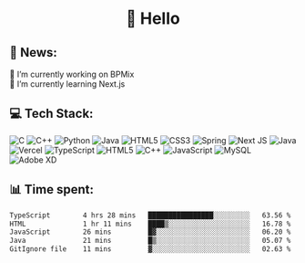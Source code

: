 <h1 align="center">👋 Hello</h2>

## 💫 News:
🔭 I’m currently working on BPMix<br>🌱 I’m currently learning Next.js


## 💻 Tech Stack:
![C](https://img.shields.io/badge/c-%2300599C.svg?style=for-the-badge&logo=c&logoColor=white) ![C++](https://img.shields.io/badge/c++-%2300599C.svg?style=for-the-badge&logo=c%2B%2B&logoColor=white) ![Python](https://img.shields.io/badge/python-3670A0?style=for-the-badge&logo=python&logoColor=ffdd54) ![Java](https://img.shields.io/badge/java-%23ED8B00.svg?style=for-the-badge&logo=openjdk&logoColor=white) ![HTML5](https://img.shields.io/badge/html5-%23E34F26.svg?style=for-the-badge&logo=html5&logoColor=white) ![CSS3](https://img.shields.io/badge/css3-%231572B6.svg?style=for-the-badge&logo=css3&logoColor=white) ![Spring](https://img.shields.io/badge/spring-%236DB33F.svg?style=for-the-badge&logo=spring&logoColor=white) ![Next JS](https://img.shields.io/badge/Next-black?style=for-the-badge&logo=next.js&logoColor=white) ![Java](https://img.shields.io/badge/java-%23ED8B00.svg?style=for-the-badge&logo=openjdk&logoColor=white) ![Vercel](https://img.shields.io/badge/vercel-%23000000.svg?style=for-the-badge&logo=vercel&logoColor=white) ![TypeScript](https://img.shields.io/badge/typescript-%23007ACC.svg?style=for-the-badge&logo=typescript&logoColor=white) ![HTML5](https://img.shields.io/badge/html5-%23E34F26.svg?style=for-the-badge&logo=html5&logoColor=white) ![C++](https://img.shields.io/badge/c++-%2300599C.svg?style=for-the-badge&logo=c%2B%2B&logoColor=white) ![JavaScript](https://img.shields.io/badge/javascript-%23323330.svg?style=for-the-badge&logo=javascript&logoColor=%23F7DF1E) ![MySQL](https://img.shields.io/badge/mysql-4479A1.svg?style=for-the-badge&logo=mysql&logoColor=white) ![Adobe XD](https://img.shields.io/badge/Adobe%20XD-470137?style=for-the-badge&logo=Adobe%20XD&logoColor=#FF61F6)

<!-- Proudly created with GPRM ( https://gprm.itsvg.in ) -->

## 📊 Time spent:
<!--START_SECTION:waka-->

```txt
TypeScript        4 hrs 28 mins   ████████████████░░░░░░░░░   63.56 %
HTML              1 hr 11 mins    ████▒░░░░░░░░░░░░░░░░░░░░   16.78 %
JavaScript        26 mins         █▓░░░░░░░░░░░░░░░░░░░░░░░   06.20 %
Java              21 mins         █▒░░░░░░░░░░░░░░░░░░░░░░░   05.07 %
GitIgnore file    11 mins         ▓░░░░░░░░░░░░░░░░░░░░░░░░   02.63 %
```

<!--END_SECTION:waka-->

<!-- Proudly created with GPRM ( https://gprm.itsvg.in ) -->
